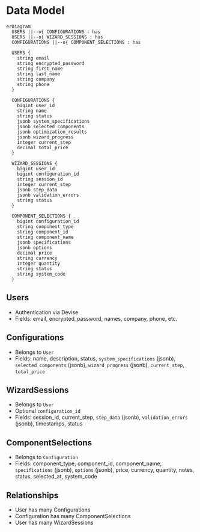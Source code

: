 # Data Model

```mermaid
erDiagram
  USERS ||--o{ CONFIGURATIONS : has
  USERS ||--o{ WIZARD_SESSIONS : has
  CONFIGURATIONS ||--o{ COMPONENT_SELECTIONS : has

  USERS {
    string email
    string encrypted_password
    string first_name
    string last_name
    string company
    string phone
  }

  CONFIGURATIONS {
    bigint user_id
    string name
    string status
    jsonb system_specifications
    jsonb selected_components
    jsonb optimization_results
    jsonb wizard_progress
    integer current_step
    decimal total_price
  }

  WIZARD_SESSIONS {
    bigint user_id
    bigint configuration_id
    string session_id
    integer current_step
    jsonb step_data
    jsonb validation_errors
    string status
  }

  COMPONENT_SELECTIONS {
    bigint configuration_id
    string component_type
    string component_id
    string component_name
    jsonb specifications
    jsonb options
    decimal price
    string currency
    integer quantity
    string status
    string system_code
  }
```

## Users
- Authentication via Devise
- Fields: email, encrypted_password, names, company, phone, etc.

## Configurations
- Belongs to `User`
- Fields: name, description, status, `system_specifications` (jsonb), `selected_components` (jsonb), `wizard_progress` (jsonb), `current_step`, `total_price`

## WizardSessions
- Belongs to `User`
- Optional `configuration_id`
- Fields: session_id, current_step, `step_data` (jsonb), `validation_errors` (jsonb), timestamps, status

## ComponentSelections
- Belongs to `Configuration`
- Fields: component_type, component_id, component_name, `specifications` (jsonb), `options` (jsonb), price, currency, quantity, notes, status, selected_at, system_code

## Relationships
- User has many Configurations
- Configuration has many ComponentSelections
- User has many WizardSessions

